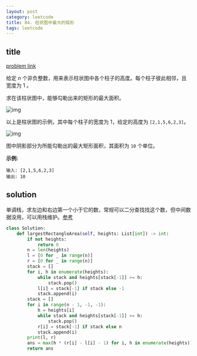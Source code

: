 ```yaml
---
layout: post
category: leetcode
title: 84. 柱状图中最大的矩形
tags: leetcode
---
```


## title
[problem link](https://leetcode-cn.com/problems/largest-rectangle-in-histogram/)

给定 *n* 个非负整数，用来表示柱状图中各个柱子的高度。每个柱子彼此相邻，且宽度为 1 。

求在该柱状图中，能够勾勒出来的矩形的最大面积。

 

![img](https://assets.leetcode-cn.com/aliyun-lc-upload/uploads/2018/10/12/histogram.png)

以上是柱状图的示例，其中每个柱子的宽度为 1，给定的高度为 `[2,1,5,6,2,3]`。

 

![img](https://assets.leetcode-cn.com/aliyun-lc-upload/uploads/2018/10/12/histogram_area.png)

图中阴影部分为所能勾勒出的最大矩形面积，其面积为 `10` 个单位。

 

**示例:**

```
输入: [2,1,5,6,2,3]
输出: 10
```

## solution

单调栈，求左边和右边第一个小于它的数，常规可以二分查找找这个数，但中间数据没用，可以用栈维护。[参考](https://leetcode-cn.com/problems/largest-rectangle-in-histogram/solution/zhu-zhuang-tu-zhong-zui-da-de-ju-xing-by-leetcode-/)

```python
class Solution:
    def largestRectangleArea(self, heights: List[int]) -> int:
        if not heights:
            return 0
        n = len(heights)
        l = [0 for _ in range(n)]
        r = [0 for _ in range(n)]
        stack = []
        for i, h in enumerate(heights):
            while stack and heights[stack[-1]] >= h:
                stack.pop()
            l[i] = stack[-1] if stack else -1
            stack.append(i)
        stack = []
        for i in range(n - 1, -1, -1):
            h = heights[i]
            while stack and heights[stack[-1]] >= h:
                stack.pop()
            r[i] = stack[-1] if stack else n
            stack.append(i)
        print(l, r)
        ans = max(h * (r[i] - l[i] - 1) for i, h in enumerate(heights))
        return ans
```


